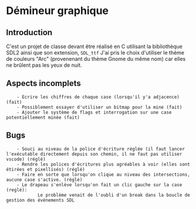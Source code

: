 # Démineur graphique


## Introduction
C'est un projet de classe devant être réalisé en C utilisant la bibliothèque SDL2 ainsi que son extension, `SDL_ttf`
J'ai pris le choix d'utiliser le thème de couleurs "Arc" (provenenant du thème Gnome du même nom) car elles ne brûlent pas les yeux de nuit.

## Aspects incomplets 
        - Ecrire les chiffres de chaque case (lorsqu'il y'a adjacence) (fait)
        - Possiblement essayer d'utiliser un bitmap pour la mine (fait)
        - Ajouter le système de flags et interrogation sur une case potentiellement minée (fait)

## Bugs
        - Souci au niveau de la police d'écriture réglée (il faut lancer l'exécutable directement depuis son chemin, il ne faut pas utiliser vscode) (réglé)
        - Rendre les polices d'écritures plus agréables à voir (elles sont étirées et pixellisés) (réglé)
        - Faire en sorte que lorsqu'on clique au niveau des intersections, aucune case s'active. (réglé)
        - Le drapeau s'enlève lorsqu'on fait un clic gauche sur la case (reglé):
                Le problème venait de l'oubli d'un break dans la boucle de gestion des évènements SDL
